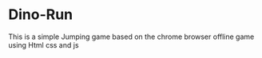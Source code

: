 # Dino-Run
This is a simple Jumping game based on the chrome browser offline game using Html css and js
